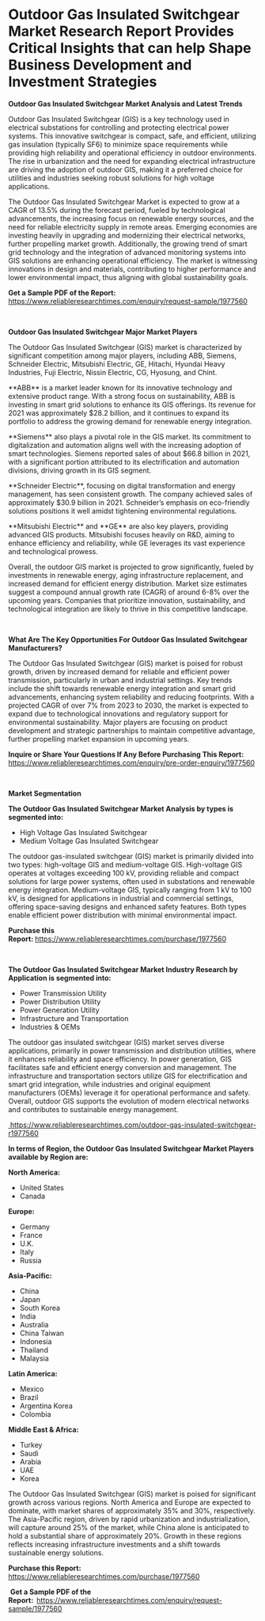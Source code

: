 <p><h1>Outdoor Gas Insulated Switchgear Market Research Report Provides Critical Insights that can help Shape Business Development and Investment Strategies</h1></p><p><strong>Outdoor Gas Insulated Switchgear Market Analysis and Latest Trends</strong></p>
<p><p>Outdoor Gas Insulated Switchgear (GIS) is a key technology used in electrical substations for controlling and protecting electrical power systems. This innovative switchgear is compact, safe, and efficient, utilizing gas insulation (typically SF6) to minimize space requirements while providing high reliability and operational efficiency in outdoor environments. The rise in urbanization and the need for expanding electrical infrastructure are driving the adoption of outdoor GIS, making it a preferred choice for utilities and industries seeking robust solutions for high voltage applications.</p><p>The Outdoor Gas Insulated Switchgear Market is expected to grow at a CAGR of 13.5% during the forecast period, fueled by technological advancements, the increasing focus on renewable energy sources, and the need for reliable electricity supply in remote areas. Emerging economies are investing heavily in upgrading and modernizing their electrical networks, further propelling market growth. Additionally, the growing trend of smart grid technology and the integration of advanced monitoring systems into GIS solutions are enhancing operational efficiency. The market is witnessing innovations in design and materials, contributing to higher performance and lower environmental impact, thus aligning with global sustainability goals.</p></p>
<p><strong>Get a Sample PDF of the Report:&nbsp;</strong> <a href="https://www.reliableresearchtimes.com/enquiry/request-sample/1977560?utm_campaign=2267&utm_medium=2&utm_source=Github&utm_content=ia&utm_term=12042025&utm_id=outdoor-gas-insulated-switchgear">https://www.reliableresearchtimes.com/enquiry/request-sample/1977560</a></p>
<p>&nbsp;</p>
<p><strong>Outdoor Gas Insulated Switchgear Major Market Players</strong></p>
<p><p>The Outdoor Gas Insulated Switchgear (GIS) market is characterized by significant competition among major players, including ABB, Siemens, Schneider Electric, Mitsubishi Electric, GE, Hitachi, Hyundai Heavy Industries, Fuji Electric, Nissin Electric, CG, Hyosung, and Chint.</p><p>**ABB** is a market leader known for its innovative technology and extensive product range. With a strong focus on sustainability, ABB is investing in smart grid solutions to enhance its GIS offerings. Its revenue for 2021 was approximately $28.2 billion, and it continues to expand its portfolio to address the growing demand for renewable energy integration.</p><p>**Siemens** also plays a pivotal role in the GIS market. Its commitment to digitalization and automation aligns well with the increasing adoption of smart technologies. Siemens reported sales of about $66.8 billion in 2021, with a significant portion attributed to its electrification and automation divisions, driving growth in its GIS segment.</p><p>**Schneider Electric**, focusing on digital transformation and energy management, has seen consistent growth. The company achieved sales of approximately $30.9 billion in 2021. Schneider’s emphasis on eco-friendly solutions positions it well amidst tightening environmental regulations.</p><p>**Mitsubishi Electric** and **GE** are also key players, providing advanced GIS products. Mitsubishi focuses heavily on R&D, aiming to enhance efficiency and reliability, while GE leverages its vast experience and technological prowess.</p><p>Overall, the outdoor GIS market is projected to grow significantly, fueled by investments in renewable energy, aging infrastructure replacement, and increased demand for efficient energy distribution. Market size estimates suggest a compound annual growth rate (CAGR) of around 6-8% over the upcoming years. Companies that prioritize innovation, sustainability, and technological integration are likely to thrive in this competitive landscape.</p></p>
<p>&nbsp;</p>
<p><strong>What Are The Key Opportunities For Outdoor Gas Insulated Switchgear Manufacturers?</strong></p>
<p><p>The Outdoor Gas Insulated Switchgear (GIS) market is poised for robust growth, driven by increased demand for reliable and efficient power transmission, particularly in urban and industrial settings. Key trends include the shift towards renewable energy integration and smart grid advancements, enhancing system reliability and reducing footprints. With a projected CAGR of over 7% from 2023 to 2030, the market is expected to expand due to technological innovations and regulatory support for environmental sustainability. Major players are focusing on product development and strategic partnerships to maintain competitive advantage, further propelling market expansion in upcoming years.</p></p>
<p><strong>Inquire or Share Your Questions If Any Before Purchasing This Report:</strong> <a href="https://www.reliableresearchtimes.com/enquiry/pre-order-enquiry/1977560?utm_campaign=2267&utm_medium=2&utm_source=Github&utm_content=ia&utm_term=12042025&utm_id=outdoor-gas-insulated-switchgear">https://www.reliableresearchtimes.com/enquiry/pre-order-enquiry/1977560</a></p>
<p>&nbsp;</p>
<p><strong>Market Segmentation</strong></p>
<p><strong>The Outdoor Gas Insulated Switchgear Market Analysis by types is segmented into:</strong></p>
<p><ul><li>High Voltage Gas Insulated Switchgear</li><li>Medium Voltage Gas Insulated Switchgear</li></ul></p>
<p><p>The outdoor gas-insulated switchgear (GIS) market is primarily divided into two types: high-voltage GIS and medium-voltage GIS. High-voltage GIS operates at voltages exceeding 100 kV, providing reliable and compact solutions for large power systems, often used in substations and renewable energy integration. Medium-voltage GIS, typically ranging from 1 kV to 100 kV, is designed for applications in industrial and commercial settings, offering space-saving designs and enhanced safety features. Both types enable efficient power distribution with minimal environmental impact.</p></p>
<p><strong>Purchase this Report:&nbsp;</strong><a href="https://www.reliableresearchtimes.com/purchase/1977560?utm_campaign=2267&utm_medium=2&utm_source=Github&utm_content=ia&utm_term=12042025&utm_id=outdoor-gas-insulated-switchgear">https://www.reliableresearchtimes.com/purchase/1977560</a></p>
<p>&nbsp;</p>
<p><strong>The Outdoor Gas Insulated Switchgear Market Industry Research by Application is segmented into:</strong></p>
<p><ul><li>Power Transmission Utility</li><li>Power Distribution Utility</li><li>Power Generation Utility</li><li>Infrastructure and Transportation</li><li>Industries & OEMs</li></ul></p>
<p><p>The outdoor gas insulated switchgear (GIS) market serves diverse applications, primarily in power transmission and distribution utilities, where it enhances reliability and space efficiency. In power generation, GIS facilitates safe and efficient energy conversion and management. The infrastructure and transportation sectors utilize GIS for electrification and smart grid integration, while industries and original equipment manufacturers (OEMs) leverage it for operational performance and safety. Overall, outdoor GIS supports the evolution of modern electrical networks and contributes to sustainable energy management.</p></p>
<p><a href="https://www.reliableresearchtimes.com/outdoor-gas-insulated-switchgear-r1977560?utm_campaign=2267&utm_medium=2&utm_source=Github&utm_content=ia&utm_term=12042025&utm_id=outdoor-gas-insulated-switchgear">&nbsp;https://www.reliableresearchtimes.com/outdoor-gas-insulated-switchgear-r1977560</a></p>
<p><strong>In terms of Region, the Outdoor Gas Insulated Switchgear Market Players available by Region are:</strong></p>
<p>
    <p> <strong> North America: </strong>
        <ul>
            <li>United States</li>
            <li>Canada</li>
        </ul>
        </p> 
    <p> <strong> Europe: </strong>
        <ul>
            <li>Germany</li>
            <li>France</li>
            <li>U.K.</li>
            <li>Italy</li>
            <li>Russia</li>
        </ul>
        </p> 
    <p> <strong> Asia-Pacific: </strong>
        <ul>
            <li>China</li>
            <li>Japan</li>
            <li>South Korea</li>
            <li>India</li>
            <li>Australia</li>
            <li>China Taiwan</li>
            <li>Indonesia</li>
            <li>Thailand</li>
            <li>Malaysia</li>
        </ul>
        </p> 
    <p> <strong> Latin America: </strong>
        <ul>
            <li>Mexico</li>
            <li>Brazil</li>
            <li>Argentina Korea</li>
            <li>Colombia</li>
        </ul>
        </p> 
    <p> <strong> Middle East & Africa: </strong>
        <ul>
            <li>Turkey</li>
            <li>Saudi</li>
            <li>Arabia</li>
            <li>UAE</li>
            <li>Korea</li>
        </ul>
    </p>
    </p>
<p><p>The Outdoor Gas Insulated Switchgear (GIS) market is poised for significant growth across various regions. North America and Europe are expected to dominate, with market shares of approximately 35% and 30%, respectively. The Asia-Pacific region, driven by rapid urbanization and industrialization, will capture around 25% of the market, while China alone is anticipated to hold a substantial share of approximately 20%. Growth in these regions reflects increasing infrastructure investments and a shift towards sustainable energy solutions.</p></p>
<p><strong>Purchase this Report: </strong><a href="https://www.reliableresearchtimes.com/purchase/1977560?utm_campaign=2267&utm_medium=2&utm_source=Github&utm_content=ia&utm_term=12042025&utm_id=outdoor-gas-insulated-switchgear">https://www.reliableresearchtimes.com/purchase/1977560</a></p>
<p>&nbsp;<strong>Get a Sample PDF of the Report:&nbsp;&nbsp;</strong><a href="https://www.reliableresearchtimes.com/enquiry/request-sample/1977560?utm_campaign=2267&utm_medium=2&utm_source=Github&utm_content=ia&utm_term=12042025&utm_id=outdoor-gas-insulated-switchgear">https://www.reliableresearchtimes.com/enquiry/request-sample/1977560</a></p>
<p><strong></strong></p>
<p><p></p><p></p><p></p></p>